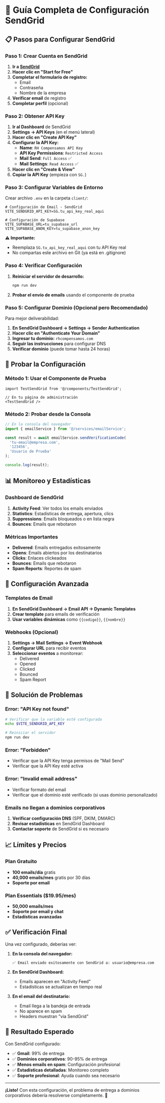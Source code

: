 # 🚀 Guía Completa de Configuración SendGrid

## 📋 **Pasos para Configurar SendGrid**

### **Paso 1: Crear Cuenta en SendGrid**

1. **Ir a [SendGrid](https://sendgrid.com)**
2. **Hacer clic en "Start for Free"**
3. **Completar el formulario de registro:**
   - Email
   - Contraseña
   - Nombre de la empresa
4. **Verificar email** de registro
5. **Completar perfil** (opcional)

### **Paso 2: Obtener API Key**

1. **Ir al Dashboard** de SendGrid
2. **Settings → API Keys** (en el menú lateral)
3. **Hacer clic en "Create API Key"**
4. **Configurar la API Key:**
   - **Name**: `RH Compensamos API Key`
   - **API Key Permissions**: `Restricted Access`
   - **Mail Send**: `Full Access` ✅
   - **Mail Settings**: `Read Access` ✅
5. **Hacer clic en "Create & View"**
6. **Copiar la API Key** (empieza con `SG.`)

### **Paso 3: Configurar Variables de Entorno**

Crear archivo `.env` en la carpeta `client/`:

```env
# Configuración de Email - SendGrid
VITE_SENDGRID_API_KEY=SG.tu_api_key_real_aqui

# Configuración de Supabase
VITE_SUPABASE_URL=tu_supabase_url
VITE_SUPABASE_ANON_KEY=tu_supabase_anon_key
```

**⚠️ Importante:** 
- Reemplaza `SG.tu_api_key_real_aqui` con tu API Key real
- No compartas este archivo en Git (ya está en .gitignore)

### **Paso 4: Verificar Configuración**

1. **Reiniciar el servidor de desarrollo:**
   ```bash
   npm run dev
   ```

2. **Probar el envío de emails** usando el componente de prueba

### **Paso 5: Configurar Dominio (Opcional pero Recomendado)**

Para mejor deliverabilidad:

1. **En SendGrid Dashboard → Settings → Sender Authentication**
2. **Hacer clic en "Authenticate Your Domain"**
3. **Ingresar tu dominio:** `rhcompensamos.com`
4. **Seguir las instrucciones** para configurar DNS
5. **Verificar dominio** (puede tomar hasta 24 horas)

## 🧪 **Probar la Configuración**

### **Método 1: Usar el Componente de Prueba**

```tsx
import TestSendGrid from '@/components/TestSendGrid';

// En tu página de administración
<TestSendGrid />
```

### **Método 2: Probar desde la Consola**

```javascript
// En la consola del navegador
import { emailService } from '@/services/emailService';

const result = await emailService.sendVerificationCode(
  'tu-email@empresa.com',
  '123456',
  'Usuario de Prueba'
);

console.log(result);
```

## 📊 **Monitoreo y Estadísticas**

### **Dashboard de SendGrid**

1. **Activity Feed**: Ver todos los emails enviados
2. **Statistics**: Estadísticas de entrega, apertura, clics
3. **Suppressions**: Emails bloqueados o en lista negra
4. **Bounces**: Emails que rebotaron

### **Métricas Importantes**

- **Delivered**: Emails entregados exitosamente
- **Opens**: Emails abiertos por los destinatarios
- **Clicks**: Enlaces clickeados
- **Bounces**: Emails que rebotaron
- **Spam Reports**: Reportes de spam

## 🔧 **Configuración Avanzada**

### **Templates de Email**

1. **En SendGrid Dashboard → Email API → Dynamic Templates**
2. **Crear template** para emails de verificación
3. **Usar variables dinámicas** como `{{codigo}}`, `{{nombre}}`

### **Webhooks (Opcional)**

1. **Settings → Mail Settings → Event Webhook**
2. **Configurar URL** para recibir eventos
3. **Seleccionar eventos** a monitorear:
   - Delivered
   - Opened
   - Clicked
   - Bounced
   - Spam Report

## 🚨 **Solución de Problemas**

### **Error: "API Key not found"**

```bash
# Verificar que la variable esté configurada
echo $VITE_SENDGRID_API_KEY

# Reiniciar el servidor
npm run dev
```

### **Error: "Forbidden"**

- Verificar que la API Key tenga permisos de "Mail Send"
- Verificar que la API Key esté activa

### **Error: "Invalid email address"**

- Verificar formato del email
- Verificar que el dominio esté verificado (si usas dominio personalizado)

### **Emails no llegan a dominios corporativos**

1. **Verificar configuración DNS** (SPF, DKIM, DMARC)
2. **Revisar estadísticas** en SendGrid Dashboard
3. **Contactar soporte** de SendGrid si es necesario

## 📈 **Límites y Precios**

### **Plan Gratuito**
- **100 emails/día** gratis
- **40,000 emails/mes** gratis por 30 días
- **Soporte por email**

### **Plan Essentials** ($19.95/mes)
- **50,000 emails/mes**
- **Soporte por email y chat**
- **Estadísticas avanzadas**

## ✅ **Verificación Final**

Una vez configurado, deberías ver:

1. **En la consola del navegador:**
   ```
   ✅ Email enviado exitosamente con SendGrid a: usuario@empresa.com
   ```

2. **En SendGrid Dashboard:**
   - Emails aparecen en "Activity Feed"
   - Estadísticas se actualizan en tiempo real

3. **En el email del destinatario:**
   - Email llega a la bandeja de entrada
   - No aparece en spam
   - Headers muestran "via SendGrid"

## 🎯 **Resultado Esperado**

Con SendGrid configurado:

- ✅ **Gmail**: 99% de entrega
- ✅ **Dominios corporativos**: 90-95% de entrega
- ✅ **Menos emails en spam**: Configuración profesional
- ✅ **Estadísticas detalladas**: Monitoreo completo
- ✅ **Soporte profesional**: Ayuda cuando sea necesario

---

**¡Listo!** Con esta configuración, el problema de entrega a dominios corporativos debería resolverse completamente. 🎉
